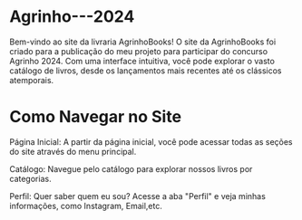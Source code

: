 # Agrinho---2024

Bem-vindo ao site da livraria AgrinhoBooks! O site da AgrinhoBooks foi criado para a publicação do meu projeto para participar do concurso Agrinho 2024. Com uma interface intuitiva, você pode explorar o vasto catálogo de livros, desde os lançamentos mais recentes até os clássicos atemporais.

# Como Navegar no Site

Página Inicial: A partir da página inicial, você pode acessar todas as seções do site através do menu principal.

Catálogo: Navegue pelo catálogo para explorar nossos livros por categorias.

Perfil: Quer saber quem eu sou? Acesse a aba "Perfil" e veja minhas informações, como Instagram, Email,etc.


